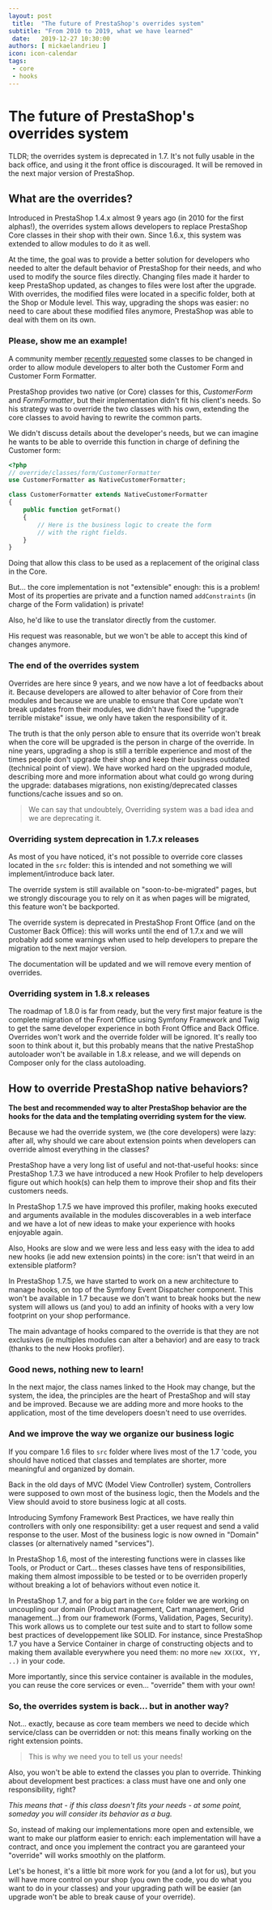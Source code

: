 ```yaml
---
layout: post
 title:  "The future of PrestaShop's overrides system"
subtitle: "From 2010 to 2019, what we have learned"
 date:   2019-12-27 10:30:00
authors: [ mickaelandrieu ]
icon: icon-calendar
tags:
 - core
 - hooks
---
```


 # The future of PrestaShop's overrides system

TLDR; the overrides system is deprecated in 1.7. It's not fully usable in the back office, and using it the front office is discouraged. It will be removed in the next major version of PrestaShop.


## What are the overrides?

Introduced in PrestaShop 1.4.x almost 9 years ago (in 2010 for the first alphas!), the overrides system allows developers to replace PrestaShop Core classes in their shop with their own. Since 1.6.x, this system was extended to allow modules to do it as well.

At the time, the goal was to provide a better solution for developers who needed to alter the default behavior of PrestaShop for their needs, and who used to modify the source files directly. Changing files made it harder to keep PrestaShop updated, as changes to files were lost after the upgrade.
With overrides, the modified files were located in a specific folder, both at the Shop or Module level. This way, upgrading the shops was easier: no need to care about these modified files anymore, PrestaShop was able to deal with them on its own.

 ### Please, show me an example!

A community member [recently requested](https://github.com/PrestaShop/PrestaShop/pull/11910) some classes to be changed in order to allow module developers to alter both the Customer Form and Customer Form Formatter.

PrestaShop provides two native (or Core) classes for this, *CustomerForm* and *FormFormatter*, but their implementation didn't fit his client's needs. So his strategy was to override the two classes with his own, extending the core classes to avoid having to rewrite the common parts.

We didn't discuss details about the developer's needs, but we can imagine he wants to be able to override this function in charge of defining the Customer form:

```php
<?php
// override/classes/form/CustomerFormatter
use CustomerFormatter as NativeCustomerFormatter;

class CustomerFormatter extends NativeCustomerFormatter
{
    public function getFormat()
    {
        // Here is the business logic to create the form
        // with the right fields.
    }
}
```

Doing that allow this class to be used as a replacement of the original class in the Core.

 But... the core implementation is not "extensible" enough: this is a problem! Most of its properties are private and a function named `addConstraints` (in charge of  the Form validation) is private!

Also, he'd like to use the translator directly from the customer.

 His request was reasonable, but we won't be able to accept this kind of changes anymore.

### The end of the overrides system

Overrides are here since 9 years, and we now have a lot of feedbacks about it. Because developers are allowed to alter behavior of Core from their modules and because we are unable to ensure that Core update won't break updates from their modules, we didn't have fixed the "upgrade terrible mistake" issue, we only have taken the responsibility of it.

The truth is that the only person able to ensure that its override won't break when the core will be upgraded is the person in charge of the override. In nine years, upgrading a shop is still a terrible experience and most of the times people don't upgrade their shop and keep their business outdated (technical point of view). We have worked hard on the upgraded module, describing more and more information about what could go wrong during the upgrade: databases migrations, non existing/deprecated classes functions/cache issues and so on.

> We can say that undoubtely, Overriding system was a bad idea and we
> are deprecating it.

### Overriding system deprecation in 1.7.x releases

As most of you have noticed, it's not possible to override core classes located in the `src` folder: this is intended and not something we will implement/introduce back later.

The override system is still available on "soon-to-be-migrated" pages, but we strongly discourage you to rely on it as when pages will be migrated, this feature won't be backported.

The override system is deprecated in PrestaShop Front Office (and on the Customer Back Office): this will works until the end of 1.7.x and we will probably add some warnings when used to help developers to prepare the migration to the next major version.

The documentation will be updated and we will remove every mention of overrides.

### Overriding system in 1.8.x releases

The roadmap of 1.8.0 is far from ready, but the very first major feature is the complete migration of the Front Office using Symfony Framework and Twig to get the same developer experience in both Front Office and Back Office.
Overrides won't work and the override folder will be ignored.
It's really too soon to think about it, but this probably means that the native PrestaShop autoloader won't be available in 1.8.x release, and we will depends on Composer only for the class autoloading.

## How to override PrestaShop native behaviors?

**The best and recommended way to alter PrestaShop behavior are the hooks for the data and the templating overriding system for the view.**

Because we had the override system, we (the core developers) were lazy: after all, why should we care about extension points when developers can override almost everything in the classes?

PrestaShop have a very long list of useful and not-that-useful hooks: since PrestaShop 1.7.3 we have introduced a new Hook Profiler to help developers figure out which hook(s) can help them to improve their shop and fits their customers needs.

In PrestaShop 1.7.5 we have improved this profiler, making hooks executed and arguments available in the modules discoverables in a web interface and we have a lot of new ideas to make your experience with hooks enjoyable again.

Also, Hooks are slow and we were less and less easy with the idea to add new hooks (ie add new extension points) in the core: isn't that weird in an extensible platform?

In PrestaShop 1.7.5, we have started to work on a new architecture to manage hooks, on top of the Symfony Event Dispatcher component. This won't be available in 1.7 because we don't want to break hooks but the new system will allows us (and you) to add an infinity of hooks with a very low footprint on your shop performance.

The main advantage of hooks compared to the override is that they are not exclusives (ie multiples modules can alter a behavior) and are easy to track (thanks to the new Hooks profiler).

### Good news, nothing new to learn!

In the next major, the class names linked to the Hook may change, but the system, the idea, the principles are the heart of PrestaShop and will stay and be improved.
Because we are adding more and more hooks to the application, most of the time developers doesn't need to use overrides.

### And we improve the way we organize our business logic

If you compare 1.6 files to `src` folder where lives most of the 1.7 'code, you should have noticed  that classes and templates are shorter, more meaningful and organized by domain.

Back in the old days of MVC (Model View Controller) system, Controllers were supposed to own most of the business logic, then the Models and the View should avoid to store business logic at all costs.

Introducing Symfony Framework Best Practices, we have really thin controllers with only one responsibility: get a user request and send a valid response to the user. Most of the business logic is now owned in "Domain" classes (or alternatively named "services").

In PrestaShop 1.6, most of the interesting functions were in classes like Tools, or Product or Cart... theses classes have tens of responsibilities, making them almost impossible to be tested or to be overriden properly without breaking a lot of behaviors without even notice it.

In PrestaShop 1.7, and for a big part in the ``Core`` folder we are working on uncoupling our domain (Product management, Cart management, Grid management...) from our framework (Forms, Validation, Pages, Security).
This work allows us to complete our test suite and to start to follow some best practices of developpement like SOLID.
For instance, since PrestaShop 1.7 you have a Service Container in charge of constructing objects and to making them available everywhere you need them: no more `new XX(XX, YY, ..)` in your code.

More importantly, since this service container is available in the modules, you can reuse the core services or even... "override" them with your own!

### So, the overrides system is back... but in another way?

Not... exactly, because as core team members we need to decide which service/class can be overridden or not: this means finally working on the right extension points. 

> This is why we need you to tell us your needs!

Also, you won't be able to extend the classes you plan to override.
Thinking about development best practices: a class must have one and only one responsibility, right?

*This means that - if this class doesn't fits your needs - at some point, someday you will consider its behavior as a bug.*

So, instead of making our implementations more open and extensible, we want to make our platform easier to enrich: each implementation will have a contract, and once you implement the contract you are garanteed your "override" will works smoothly on the platform.

Let's be honest, it's a little bit more work for you (and a lot for us), but you will have more control on your shop (you own the code, you do what you want to do in your classes) and your upgrading path will be easier (an upgrade won't be able to break cause of your override).
